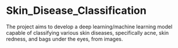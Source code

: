 # Skin_Disease_Classification
The project aims to develop a deep learning/machine learning model capable of classifying various skin diseases, specifically acne, skin redness, and bags under the eyes, from images. 
